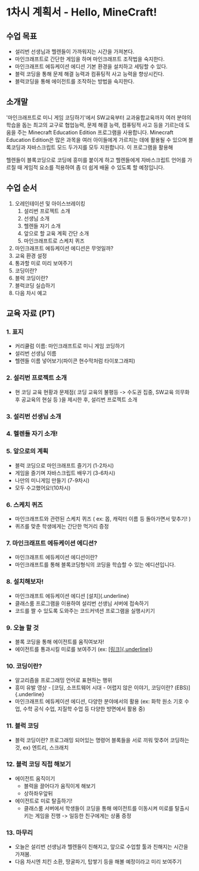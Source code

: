 # 1차시 계획서 - Hello, MineCraft!

## 수업 목표

* 설리번 선생님과 헬렌들이 가까워지는 시간을 가져본다.
* 마인크래프트로 간단한 게임을 하며 마인크래프트 조작법을 숙지한다.
* 마인크래프트 에듀케이션 에디션 기본 환경을 설치하고 세팅할 수 있다.
* 블럭 코딩을 통해 문제 해결 능력과 컴퓨팅적 사고 능력을 향상시킨다.
* 블럭코딩을 통해 에이전트를 조작하는 방법을 숙지한다.

## 소개말

'마인크래프트로 미니 게임 코딩하기'에서 SW교육부터 교과융합교육까지 여러 분야의 학습을 돕는 최고의 교구로 협업능력, 문제 해결 능력, 컴퓨팅적 사고 등을 기르는데 도움을 주는 Minecraft Education Edition 프로그램을 사용합니다. Minecraft Education Edition은 많은 과목을 여러 아이들에게 가르치는 데에 활용될 수 있으며 블록코딩과 자바스크립트 모드 두가지를 모두 지원합니다. 이 프로그램을 활용해

헬렌들이 블록코딩으로 코딩에 흥미를 붙이게 하고 헬렌들에게 자바스크립트 언어를 가르칠 때 게임적 요소를 적용하여 좀 더 쉽게 배울 수 있도록 할 예정입니다.

## 수업 순서

1. 오레인테이션 및 아이스브레이킹
   1. 설리번 프로젝트 소개
   2. 선생님 소개
   3. 헬렌들 자기 소개
   4. 앞으로 할 교육 계획 간단 소개
   5. 마인크래프트로 스케치 퀴즈
2. 마인크래프트 에듀케이션 에디션은 무엇일까?
3. 교육 환경 설정
4. 통과할 미로 미리 보여주기
5. 코딩이란?
6. 블럭 코딩이란?
7. 블럭코딩 실습하기
8. 다음 차시 예고

## 교육 자료 (PT)

### 1. 표지

* 커리큘럼 이름: 마인크래프트로 미니 게임 코딩하기
* 설리번 선생님 이름
* 헬렌들 이름 넣어보기(파이콘 현수막처럼 타이포그래피)

### 2. 설리번 프로젝트 소개

* 현 코딩 교육 현황과 문제점( 코딩 교육의 불평등 -\> 수도권 집중, SW교육 의무화 후 공교육의 현실 등 )을 제시한 후, 설리번 프로젝트 소개

### 3. 설리번 선생님 소개

### 4. 헬렌들 자기 소개!

### 5. 앞으로의 계획

* 블럭 코딩으로 마인크래프트 즐기기 (1-2차시)
* 게임을 즐기며 자바스크립트 배우기 (3-6차시)
* 나만의 미니게임 만들기 (7-9차시)
* 모두 수고했어요!(10차시)

### 6. 스케치 퀴즈

* 마인크래프트와 관련된 스케치 퀴즈 ( ex: 몹, 캐릭터 이름 등 돌아가면서 맞추기! )
* 퀴즈를 맞춘 학생에게는 간단한 먹거리 증정

### 7. 마인크래프트 에듀케이션 에디션?

* 마인크래프트 에듀케이션 에디션이란?
* 마인크래프트를 통해 블록코딩형식의 코딩을 학습할 수 있는 에디션입니다.

### 8. 설치해보자!

* 마인크래프트 에듀케이션 에디션 [설치]{.underline}
* 클래스룸 프로그램을 이용하여 설리번 선생님 서버에 접속하기
* 코드를 짤 수 있도록 도와주는 코드커넥션 프로그램을 실행시키기

### 9. 오늘 할 것

* 블록 코딩을 통해 에이전트를 움직여보자!
* 에이전트를 통과시킬 미로를 보여주기 (ex: [[링크]{.underline}](https://fiverr-res.cloudinary.com/images/t_main1,q_auto,f_auto/gigs/2405970/original/Maze1080/built-you-a-50x50-minecraft-maze.jpeg))

### 10. 코딩이란?

* 알고리즘을 프로그래밍 언어로 표현하는 행위
* 흥미 유발 영상 - [코딩, 소프트웨어 시대 - 어렵지 않은 이야기, 코딩이란? (EBS)]{.underline}
* 마인크래프트 에듀케이션 에디션, 다양한 분야에서의 활용 (ex: 화학 원소 기호 수업, 수학 공식 수업, 지질학 수업 등 다양한 방면에서 활용 중)

### 11. 블럭 코딩

* 블럭 코딩이란? 프로그래밍 되어있는 명령어 블록들을 서로 끼워 맞추어 코딩하는 것, ex) 엔트리, 스크래치

### 12. 블럭 코딩 직접 해보기

* 에이전트 움직이기
  * 블럭을 끌어다가 움직이게 해보기
  * 상하좌우앞뒤
* 에이전트로 미로 탈출하기!
  * 클래스룸 서버에서 학생들이 코딩을 통해 에이전트를 이동시켜 미로를 탈출시키는 게임을 진행 -\> 일등한 친구에게는 상품 증정

### 13. 마무리

* 오늘은 설리번 선생님과 헬렌들이 친해지고, 앞으로 수업할 툴과 친해지는 시간을 가져봄.
* 다음 차시엔 치킨 소환, 땅굴파기, 탑쌓기 등을 해볼 예정이라고 미리 보여주기
